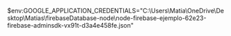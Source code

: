 $env:GOOGLE_APPLICATION_CREDENTIALS="C:\Users\Matia\OneDrive\Desktop\Matias\firebaseDatabase-node\node-firebase-ejemplo-62e23-firebase-adminsdk-vx91t-d3a4e458fe.json"